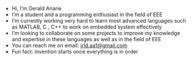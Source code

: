 -  Hi, I’m Gerald Anane
-  I’m a student and a programming enthusiast in the field of EEE
-  I’m currently working very hard to learn most advanced languages such as MATLAB, C , C++ to work on embedded system effectively 
-  I’m looking to collaborate on some projects to improve my knowledge and expertise in these languages as well as in the field of EEE
-  You can reach me on email: jrld.aa1@gmail.com
-  Fun fact: invention starts once everything is in order

<!---
jrldGerald/jrldGerald is a ✨ special ✨ repository because its `README.md` (this file) appears on your GitHub profile.
You can click the Preview link to take a look at your changes.
--->
